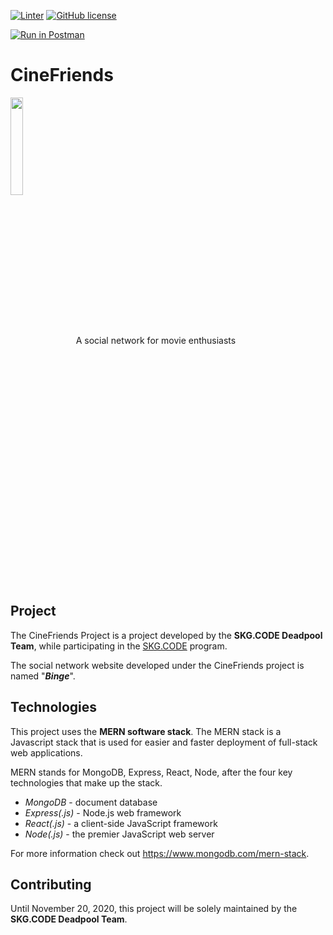 [![Linter](https://github.com/dimosp/CineFriends/workflows/Linter/badge.svg)](https://github.com/marketplace/actions/super-linter)
[![GitHub license](https://img.shields.io/github/license/dimosp/CineFriends)](https://github.com/dimosp/CineFriends/blob/main/LICENSE)

[![Run in Postman](https://run.pstmn.io/button.svg)](https://app.getpostman.com/run-collection/76630529e764aa915f80#?env%5BCineFriends%20localhost%5D=W3sia2V5IjoiYWRkcmVzcyIsInZhbHVlIjoiMTI3LjAuMC4xIiwiZW5hYmxlZCI6dHJ1ZX0seyJrZXkiOiJwb3J0IiwidmFsdWUiOiI4MDgwIiwiZW5hYmxlZCI6dHJ1ZX0seyJrZXkiOiJhcGkiLCJ2YWx1ZSI6ImFwaSIsImVuYWJsZWQiOnRydWV9LHsia2V5IjoicHJvdG9jb2wiLCJ2YWx1ZSI6Imh0dHAiLCJlbmFibGVkIjp0cnVlfV0=)

# CineFriends 
<p>
	<img src="https://user-images.githubusercontent.com/72674792/96276279-72033780-0fdb-11eb-8adc-01306c6e08ef.png" align="center" height="20%" width="20%">
A social network for movie enthusiasts
</p>

## Project
The CineFriends Project is a project developed by the **SKG.CODE Deadpool Team**, while participating in the [SKG.CODE](https://www.skgcode.gr/) program.

The social network website developed under the CineFriends project is named "***Binge***".

## Technologies
This project uses the **MERN software stack**. 
The MERN stack is a Javascript stack that is used for easier and faster deployment of full-stack web applications. 

MERN stands for MongoDB, Express, React, Node, after the four key technologies that make up the stack.
-   *MongoDB* - document database
-   *Express(.js)* - Node.js web framework
-   *React(.js)* - a client-side JavaScript framework
-   *Node(.js)* - the premier JavaScript web server

For more information check out https://www.mongodb.com/mern-stack.

## Contributing
Until November 20, 2020, this project will be solely maintained by the **SKG.CODE Deadpool Team**.
